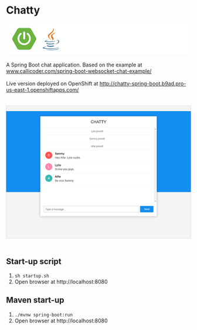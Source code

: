 # Chatty
![Logos](img/logos.png)
<br>
<br>
A Spring Boot chat application. Based on the example at www.callicoder.com/spring-boot-websocket-chat-example/
<br>
<br>
Live version deployed on OpenShift at http://chatty-spring-boot.b9ad.pro-us-east-1.openshiftapps.com/
<br>
<br>
<br>
![Chatty](img/screenshot.png)
<br>
<br>
## Start-up script
1. `sh startup.sh`
2. Open browser at http://localhost:8080

## Maven start-up
1. `./mvnw spring-boot:run`
2. Open browser at http://localhost:8080

